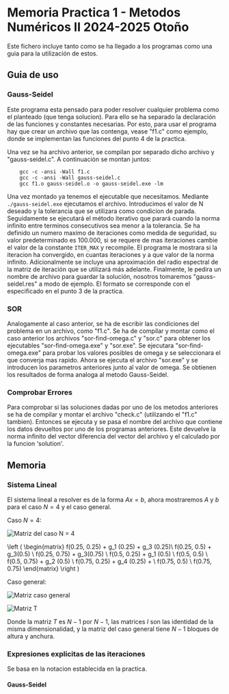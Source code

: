 # Memoria Practica 1 - Metodos Numéricos II 2024-2025 Otoño

Este fichero incluye tanto como se ha llegado a los programas como una guia para la utilización de estos.

## Guia de uso

### Gauss-Seidel

Este programa esta pensado para poder resolver cualquier problema como el planteado (que tenga solucion). Para ello se ha separado la declaración de las funciones y constantes necesarias. Por esto, para usar el programa hay que crear un archivo que las contenga, vease "f1.c" como ejemplo, donde se implementan las funciones del punto 4 de la practica.

Una vez se ha archivo anterior, se compilan por separado dicho archivo y "gauss-seidel.c". A continuación se montan juntos: 

``` 
	gcc -c -ansi -Wall f1.c
	gcc -c -ansi -Wall gauss-seidel.c
	gcc f1.o gauss-seidel.o -o gauss-seidel.exe -lm
```

Una vez montado ya tenemos el ejecutable que necesitamos. Mediante `./gauss-seidel.exe` ejecutamos el archivo. Introducimos el valor de N deseado y la tolerancia que se utilizara como condicion de parada. 
Seguidamente se ejecutará el método iterativo que parará cuando la norma infinito entre terminos consecutivos sea menor a la tolerancia. Se ha definido un numero maximo de iteraciones como medida de seguridad, su valor predeterminado es 100.000, si se requere de mas iteraciones cambie el valor de la constante `ITER_MAX` y recompile.
El programa le mostrara si la iteracion ha convergido, en cuantas iteraciones y a que valor de la norma infinito. Adicionalmente se incluye una aproximación del radio espectral de la matriz de iteración que se utilizará más adelante. 
Finalmente, le pedira un nombre de archivo para guardar la solución, nosotros tomaremos "gauss-seidel.res" a modo de ejemplo. El formato se corresponde con el especificado en el punto 3 de la practica. 

### SOR

Analogamente al caso anterior, se ha de escribir las condiciones del problema en un archivo, como "f1.c". Se ha de compilar y montar como el caso anterior los archivos "sor-find-omega.c" y "sor.c" para obtener los ejecutables "sor-find-omega.exe" y "sor.exe".
Se ejecutara "sor-find-omega.exe" para probar los valores posibles de omega y se seleccionara el que converja mas rapido.
Ahora se ejecuta el archivo "sor.exe" y se introducen los parametros anteriores junto al valor de omega. Se obtienen los resultados de forma analoga al metodo Gauss-Seidel.

### Comprobar Errores

Para comprobar si las soluciones dadas por uno de los metodos anteriores se ha de compilar y montar el archivo "check.c" (utilizando el "f1.c" tambien). Entonces se ejecuta y se pasa el nombre del archivo que contiene los datos devueltos por uno de los programas anteriores. Este devuelve la norma infinito del vector diferencia del vector del archivo y el calculado por la funcion 'solution'.

## Memoria

### Sistema Lineal

El sistema lineal a resolver es de la forma $Ax = b$, ahora mostraremos $A$ y $b$ para el caso $N = 4$ y el caso general.

Caso $N = 4$:

![Matriz del caso N = 4](https://github.com/user-attachments/assets/43e6e4d2-b1b3-4991-90e1-50b6fd351b8e)

\left ( \begin{matrix}
f(0.25, 0.25) + g_1 (0.25) + g_3 (0.25)\\
f(0.25, 0.5) + g_3(0.5) \\
f(0.25, 0.75) + g_3(0.75) \\
f(0.5, 0.25) + g_1 (0.5) \\
f(0.5, 0.5) \\
f(0.5, 0.75) + g_2 (0.5) \\
f(0.75, 0.25) + g_4 (0.25) + \\
f(0.75, 0.5) \\
f(0.75, 0.75)
\end{matrix}
\right )

Caso general:

![Matriz caso general](https://github.com/user-attachments/assets/ae68dbc7-b9e0-4304-ab2f-5803c0e5623f)

![Matriz T](https://github.com/user-attachments/assets/89c1ee01-f0c7-4fe8-bdf5-8cf718ba0522)

Donde la matriz $T$ es $N - 1$ por $N - 1$, las matrices $I$ son las identidad de la misma dimensionalidad, y la matriz del caso general tiene $N - 1$ bloques de altura y anchura.

### Expresiones explicitas de las iteraciones

Se basa en la notacion establecida en la practica.

#### Gauss-Seidel





